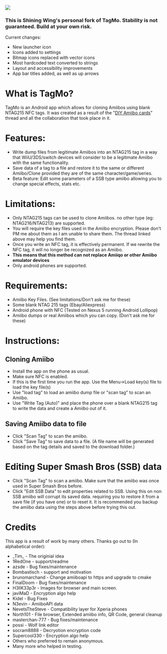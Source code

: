 ![](https://i.imgur.com/h5WRBOu.png)

### This is Shining Wing's personal fork of TagMo. Stability is not guaranteed. Build at your own risk.

Current changes:
* New launcher icon
* Icons added to settings
* Bitmap icons replaced with vector icons
* Most hardcoded text converted to strings
* Layout and accessibility improvements
* App bar titles added, as well as up arrows

# What is TagMo?

TagMo is an Android app which allows for cloning Amiibos using blank NTAG215 NFC tags. It was created as a result of the "[DIY Amiibo cards](https://gbatemp.net/threads/diy-amiibo-cards.406978/)" thread and all the collaboration that took place in it.

# Features:

* Write dump files from legitimate Amiibos into an NTAG215 tag in a way that WiiU/3DS/switch devices will consider to be a legitimate Amiibo with the same functionality.
* Save data of a tag to a file and restore it to the same or different Amiibo/Clone provided they are of the same character/game/series.
* Beta feature: Edit some parameters of a SSB type amiibo allowing you to change special effects, stats etc.

# Limitations:

* Only NTAG215 tags can be used to clone Amiibos. no other type (eg: NTAG216/NTAG213) are supported.
* You will require the key files used in the Amiibo encryption. Please don't PM me about them as I am unable to share them. The thread linked above may help you find them.
* Once you write an NFC tag, it is effectively permanent.  If we rewrite the NFC tag, it will no longer be recognized as an Amiibo.
* **This means that this method can not replace Amiiqo or other Amiibo emulator devices**
* Only android phones are supported.

# Requirements:
* Amiibo Key Files. (See limitations/Don't ask me for these)
* Some blank NTAG 215 tags (Ebay/Aliexpress)
* Android phone with NFC (Tested on Nexus 5 running Android Lollipop)
* Amiibo dumps or real Amiibos which you can copy. (Don't ask me for these)

# Instructions:

## Cloning Amiibo 
* Install the app on the phone as usual.
* Make sure NFC is enabled.
* If this is the first time you run the app. Use the Menu->Load key(s) file to load the key file(s)
* Use "load tag" to load an amiibo dump file or "scan tag" to scan an Amiibo.
* Use "Write Tag (Auto)" and place the phone over a blank NTAG215 tag to write the data and create a Amiibo out of it.

## Saving Amiibo data to file 
* Click "Scan Tag" to scan the amiibo.
* Click "Save Tag" to save data to a file. (A file name will be generated based on the tag details and saved to the download folder.)

# Editing Super Smash Bros (SSB) data  
* Click "Scan Tag" to scan a amiibo. Make sure that the amiibo was once used in Super Smash Bros before.
* Click "Edit SSB Data" to edit properties related to SSB. Using this on non SSB amiibo will corrupt its saved data. requiring you to restore it from a save file (if you have one) or to reset it. It is recommended you backup the amiibo data using the steps above before trying this out.

# Credits
This app is a result of work by many others. Thanks go out to (In alphabetical order):

* \_Tim\_ - The originial idea
* 1RedOne - support/readme
* azsde - Bug fixes/maintenance
* Bombastisch - support and motivation
* brunomarchand - Change amiiboapi to https and upgrade to cmake
* FinalDoom - Bug fixes/maintenance
* H3llK33p3r - Images for browser and main screen.
* javiMaD - Encryption algo help
* Kidel - Bug Fixes
* N3evin - AmiiboAPI data
* NevetsTheSteve - Compatibility layer for Xperia phones
* North101 - File browser, Extended amiibo info, QR Code, general cleanup
* masterchan-777 - Bug fixes/maintenance
* possi - Wolf link editor
* socram8888 - Decryotion encryption code
* Supercool330 - Encryption algo help
* Others who preferred to remain anonymous.
* Many more who helped in testing.

